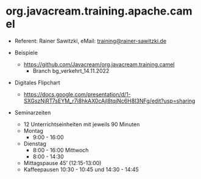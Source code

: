 # org.javacream.training.apache.camel

* Referent: Rainer Sawitzki, eMail: training@rainer-sawitzki.de

* Beispiele
  * https://github.com/Javacream/org.javacream.training.camel
    *  Branch bg_verkehrt_14.11.2022    
* Digitales Flipchart
  * https://docs.google.com/presentation/d/1-SXGszNjRT7sEYM_r7i8hkAX0cAjI8tqjNc6H8I3NFg/edit?usp=sharing

* Seminarzeiten
  * 12 Unterrichtseinheiten mit jeweils 90 Minuten
  * Montag
    * 9:00 - 16:00
  * Dienstag
    * 8:00 - 16:00
  Mittwoch
    * 8:00 - 14:30
  * Mittagspause 45’ (12:15-13:00)
  * Kaffeepausen 10:30 - 10:45 und 14:30 - 14:45
